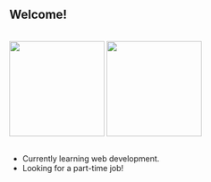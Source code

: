## Welcome!

<br>

<div>
  <img align="center" img height="170em" src="https://github-readme-stats.vercel.app/api?username=AnHoff&show_icons=true&theme=tokyonight&count_private=true"/>
  <img align="center" img height="170em" src="https://github-readme-stats.vercel.app/api/top-langs/?username=AnHoff&layout=compact&theme=tokyonight"/>
</div>

<br>

- Currently learning web development.
- Looking for a part-time job!
